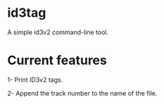 # id3tag
A simple id3v2 command-line tool.

# Current features
1- Print ID3v2 tags.

2- Append the track number to the name of the file.

